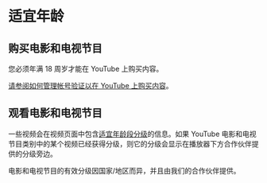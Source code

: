 # 适宜年龄

## 购买电影和电视节目

您必须年满 18 周岁才能在 YouTube 上购买内容。

[请参阅如何管理帐号验证以在 YouTube 上购买内容](https://support.google.com/youtube/answer/7577041)。

## 观看电影和电视节目

一些视频会在视频页面中包含[适宜年龄段分级](https://support.google.com/youtube/answer/146397)的信息。如果 YouTube 电影和电视节目类别中的某个视频已经获得分级，则它的分级会显示在播放器下方合作伙伴提供的分级旁边。

电影和电视节目的有效分级因国家/地区而异，并且由我们的合作伙伴提供。